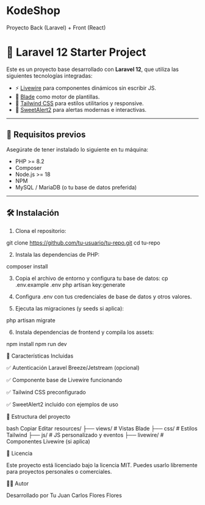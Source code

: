 # KodeShop

Proyecto Back (Laravel) + Front (React)
# 📘 Laravel 12 Starter Project

Este es un proyecto base desarrollado con **Laravel 12**, que utiliza las siguientes tecnologías integradas:

- ⚡️ [Livewire](https://livewire.laravel.com/) para componentes dinámicos sin escribir JS.
- 🎨 [Blade](https://laravel.com/docs/12.x/blade) como motor de plantillas.
- 💅 [Tailwind CSS](https://tailwindcss.com/) para estilos utilitarios y responsive.
- 🔔 [SweetAlert2](https://sweetalert2.github.io/) para alertas modernas e interactivas.

---

## 🚀 Requisitos previos

Asegúrate de tener instalado lo siguiente en tu máquina:

- PHP >= 8.2
- Composer
- Node.js >= 18
- NPM
- MySQL / MariaDB (o tu base de datos preferida)

---

## 🛠 Instalación

1. Clona el repositorio:

git clone https://github.com/tu-usuario/tu-repo.git
cd tu-repo

2. Instala las dependencias de PHP:

composer install

3. Copia el archivo de entorno y configura tu base de datos:
cp .env.example .env
php artisan key:generate

4. Configura .env con tus credenciales de base de datos y otros valores.

5. Ejecuta las migraciones (y seeds si aplica):

php artisan migrate

6. Instala dependencias de frontend y compila los assets:

npm install
npm run dev

🧩 Características Incluidas

✅ Autenticación Laravel Breeze/Jetstream (opcional)

✅ Componente base de Livewire funcionando

✅ Tailwind CSS preconfigurado

✅ SweetAlert2 incluido con ejemplos de uso


📁 Estructura del proyecto

bash
Copiar
Editar
resources/
├── views/          # Vistas Blade
├── css/            # Estilos Tailwind
├── js/             # JS personalizado y eventos
├── livewire/       # Componentes Livewire (si aplica)


📄 Licencia

Este proyecto está licenciado bajo la licencia MIT. Puedes usarlo libremente para proyectos personales o comerciales.


👨‍💻 Autor

Desarrollado por Tu Juan Carlos Flores Flores